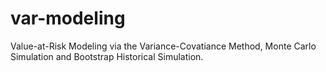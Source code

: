 # var-modeling
Value-at-Risk Modeling via the Variance-Covatiance Method, Monte Carlo Simulation and Bootstrap Historical Simulation.
